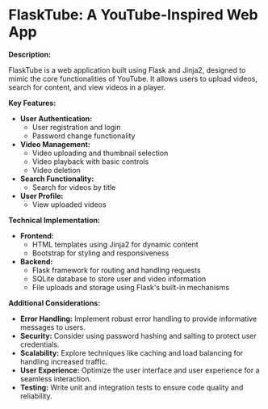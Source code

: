 # FlaskTube: A YouTube-Inspired Web App

**Description:**

FlaskTube is a web application built using Flask and Jinja2, designed to mimic the core functionalities of YouTube. It allows users to upload videos, search for content, and view videos in a player.

**Key Features:**

* **User Authentication:**
  - User registration and login
  - Password change functionality
* **Video Management:**
  - Video uploading and thumbnail selection
  - Video playback with basic controls
  - Video deletion
* **Search Functionality:**
  - Search for videos by title
* **User Profile:**
  - View uploaded videos

**Technical Implementation:**

* **Frontend:**
  - HTML templates using Jinja2 for dynamic content
  - Bootstrap for styling and responsiveness
* **Backend:**
  - Flask framework for routing and handling requests
  - SQLite database to store user and video information
  - File uploads and storage using Flask's built-in mechanisms

**Additional Considerations:**

* **Error Handling:** Implement robust error handling to provide informative messages to users.
* **Security:** Consider using password hashing and salting to protect user credentials.
* **Scalability:** Explore techniques like caching and load balancing for handling increased traffic.
* **User Experience:** Optimize the user interface and user experience for a seamless interaction.
* **Testing:** Write unit and integration tests to ensure code quality and reliability.

